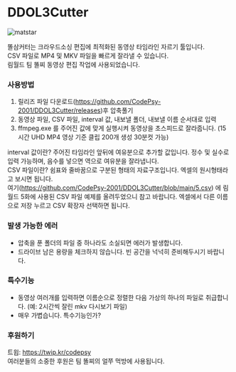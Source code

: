 # DDOL3Cutter
![matstar](https://user-images.githubusercontent.com/81800589/124090781-207ada00-da90-11eb-84e7-7c37bf11d4ab.png)

똘삼커터는 크라우드소싱 편집에 최적화된 동영상 타임라인 자르기 툴입니다.  
CSV 파일로 MP4 및 MKV 파일을 빠르게 잘라낼 수 있습니다.  
림월드 팀 똘찌 동영상 편집 작업에 사용되었습니다.  



### 사용방법
1. 릴리즈 파일 다운로드(https://github.com/CodePsy-2001/DDOL3Cutter/releases)후 압축풀기
2. 동영상 파일, CSV 파일, interval 값, 내보낼 폴더, 내보낼 이름 순서대로 입력
3. ffmpeg.exe 를 주어진 값에 맞게 실행시켜 동영상을 초스피드로 잘라줍니다. (15시간 UHD MP4 영상 기준 클립 200개 생성 30분컷 가능)

interval 값이란? 주어진 타임라인 앞뒤에 여유분으로 추가할 값입니다. 정수 및 실수로 입력 가능하며, 음수를 넣으면 역으로 여유분을 잘라냅니다.  
CSV 파일이란? 쉼표와 줄바꿈으로 구분된 형태의 자료구조입니다. 엑셀의 원시형태라고 보시면 됩니다.  
여기(https://github.com/CodePsy-2001/DDOL3Cutter/blob/main/5.csv) 에 림월드 5화에 사용된 CSV 파일 예제를 올려두었으니 참고 바랍니다. 엑셀에서 다른 이름으로 저장 누르고 CSV 확장자 선택하면 됩니다.  



### 발생 가능한 에러
 - 압축을 푼 폴더의 파일 중 하나라도 소실되면 에러가 발생합니다.
 - 드라이브 남은 용량을 체크하지 않습니다. 빈 공간을 넉넉히 준비해두시기 바랍니다.



### 특수기능
 - 동영상 여러개를 입력하면 이름순으로 정렬한 다음 가상의 하나의 파일로 취급합니다. (예: 2시간씩 잘린 mkv 다시보기 파일)
 - 매우 가볍습니다. 특수기능인가?



### 후원하기
트윕: https://twip.kr/codepsy  
여러분들의 소중한 후원은 팀 똘찌의 얼쭈 먹방에 사용됩니다.
